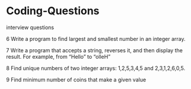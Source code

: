 # Coding-Questions
interview questions

6 Write a program to find largest and smallest number in an integer array.

7 Write a program that accepts a string, reverses it, and then display the result. For example, from “Hello” to “olleH”

8 Find unique numbers of two integer arrays: 1,2,5,3,4,5 and 2,3,1,2,6,0,5.

9 Find minimum number of coins that make a given value
